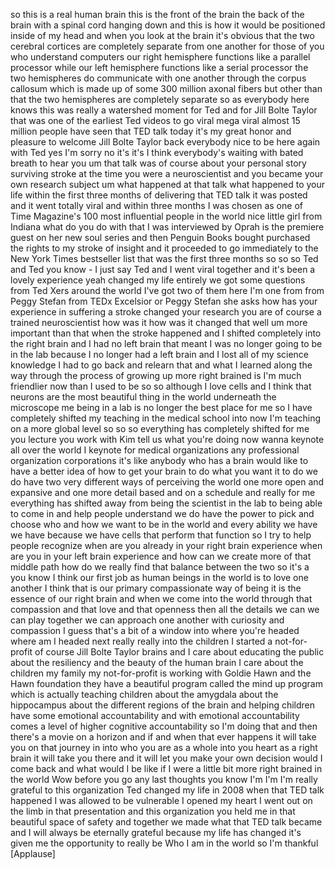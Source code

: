 
so this is a real human brain this is
the front of the brain the back of the
brain with a spinal cord hanging down
and this is how it would be positioned
inside of my head and when you look at
the brain it&#39;s obvious that the two
cerebral cortices are completely
separate from one another for those of
you who understand computers our right
hemisphere functions like a parallel
processor while our left hemisphere
functions like a serial processor the
two hemispheres do communicate with one
another through the corpus callosum
which is made up of some 300 million
axonal fibers but other than that the
two hemispheres are completely separate
so as everybody here knows this was
really a watershed moment for Ted and
for Jill Bolte Taylor that was one of
the earliest Ted videos to go viral mega
viral almost 15 million people have seen
that TED talk today it&#39;s my great honor
and pleasure to welcome Jill Bolte
Taylor back
everybody nice to be here again with Ted
yes I&#39;m sorry no it&#39;s it&#39;s I think
everybody&#39;s waiting with bated breath to
hear you um that talk was of course
about your personal story surviving
stroke at the time you were a
neuroscientist
and you became your own research subject
um what happened at that talk what
happened to your life within the first
three months of delivering that TED talk
it was posted and it went totally viral
and within three months I was chosen as
one of Time Magazine&#39;s 100 most
influential people in the world nice
little girl from Indiana what do you do
with that I was interviewed by Oprah is
the premiere guest on her new soul
series and then Penguin Books bought
purchased the rights to my stroke of
insight and it proceeded to go
immediately to the New York Times
bestseller list that was the first three
months so so so Ted and Ted you know - I
just say Ted and I went viral together
and it&#39;s been a lovely experience yeah
changed my life entirely we got some
questions from Ted Xers around the world
I&#39;ve got two of them here I&#39;m one from
from Peggy Stefan from TEDx Excelsior or
Peggy Stefan she asks how has your
experience in suffering a stroke changed
your research you are of course a
trained neuroscientist how was it how
was it changed that well um
more important than that when the stroke
happened and I shifted completely into
the right brain and I had no left brain
that meant I was no longer going to be
in the lab because I no longer had a
left brain and I lost all of my science
knowledge I had to go back and relearn
that and what I learned along the way
through the process of growing up more
right brained is I&#39;m much friendlier now
than I used to be so so although I love
cells and I think that neurons are the
most beautiful thing in the world
underneath the microscope me being in a
lab is no longer the best place for me
so I have completely shifted my teaching
in the medical school into now I&#39;m
teaching on a more global level so so so
everything has completely shifted for me
you lecture you work with Kim
tell us what you&#39;re doing now wanna
keynote all over the world I keynote for
medical organizations any professional
organization corporations it&#39;s like
anybody who has a brain would like to
have a better idea of how to get your
brain to do what you want it to do we do
have two very different ways of
perceiving the world one more open and
expansive and one more detail based and
on a schedule and really for me
everything has shifted away from being
the scientist in the lab to being able
to come in and help people understand we
do have the power to pick and choose who
and how we want to be in the world and
every ability we have we have because we
have cells that perform that function so
I try to help people recognize when are
you already in your right brain
experience when are you in your left
brain experience and how can we create
more of that middle path how do we
really find that balance between the two
so it&#39;s a you know I think our first job
as human beings in the world is to love
one another I think that is our primary
compassionate way of being it is the
essence of our right brain and when we
come into the world through that
compassion and that love and that
openness then all the details we can we
can play together we can approach one
another with curiosity and compassion I
guess that&#39;s a bit of a window into
where you&#39;re headed where am I headed
next really really into the children I
started a not-for-profit of course Jill
Bolte Taylor brains and I care about
educating the public about the
resiliency and the beauty of the human
brain I care about the children my
family my not-for-profit is working with
Goldie Hawn and the Hawn foundation they
have a beautiful program called the mind
up program which is actually teaching
children about the amygdala about the
hippocampus about the different regions
of the brain and helping children have
some emotional accountability and with
emotional accountability comes a level
of higher cognitive accountability so
I&#39;m doing that and then there&#39;s a movie
on a horizon and if and when that ever
happens it will take you on that journey
in into who you are as a whole into you
heart as a right brain it will take you
there and it will let you make your own
decision would I come back and what
would I be like if I were a
little bit more right brained in the
world Wow before you go any last
thoughts you know I&#39;m I&#39;m I&#39;m really
grateful to this organization
Ted changed my life in 2008 when that
TED talk happened I was allowed to be
vulnerable I opened my heart I went out
on the limb in that presentation and
this organization you held me in that
beautiful space of safety and together
we made what that TED talk became and I
will always be eternally grateful
because my life has changed it&#39;s given
me the opportunity to really be Who I am
in the world so I&#39;m thankful
[Applause]
